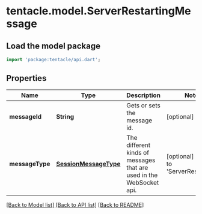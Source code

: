 # tentacle.model.ServerRestartingMessage

## Load the model package
```dart
import 'package:tentacle/api.dart';
```

## Properties
Name | Type | Description | Notes
------------ | ------------- | ------------- | -------------
**messageId** | **String** | Gets or sets the message id. | [optional] 
**messageType** | [**SessionMessageType**](SessionMessageType.md) | The different kinds of messages that are used in the WebSocket api. | [optional] [default to 'ServerRestarting']

[[Back to Model list]](../README.md#documentation-for-models) [[Back to API list]](../README.md#documentation-for-api-endpoints) [[Back to README]](../README.md)


